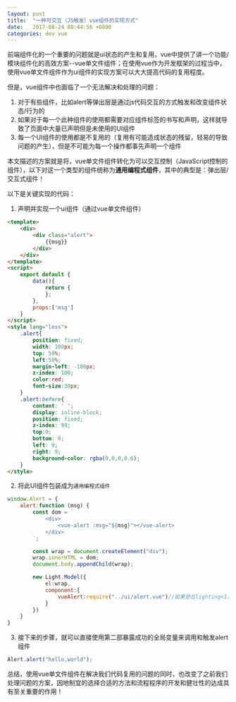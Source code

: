 ```yaml
---
layout: post
title:  "一种可交互（JS触发）vue组件的实现方式"
date:   2017-08-24 08:44:56 +0800
categories: dev vue
---
```


前端组件化的一个重要的问题就是ui状态的产生和复用，vue中提供了讲一个功能/模块组件化的高效方案--vue单文件组件；在使用vue作为开发框架的过程当中，使用vue单文件组件作为ui组件的实现方案可以大大提高代码的复用程度。

但是，vue组件中也面临了一个无法解决和处理的问题：

1. 对于有些组件，比如alert等弹出层是通过js代码交互的方式触发和改变组件状态/行为的
2. 如果对于每一个此种组件的使用都需要对应组件标签的书写和声明，这样就导致了页面中大量已声明但是未使用的UI组件
3. 每一个UI组件的使用都是不复用的（复用有可能造成状态的残留，轻易的导致问题的产生），但是不可能为每一个操作都事先声明一个组件

本文描述的方案就是将，vue单文件组件转化为可以交互控制（JavaScript控制的组件），以下对这一个类型的组件统称为**通用编程式组件**，其中的典型是：弹出层/交互式组件！

以下是关键实现的代码：

1. 声明并实现一个ui组件（通过vue单文件组件）

```html
<template>
    <div>
        <div class="alert">
            {{msg}}
        </div>
    </div>
</template>
<script>
    export default {
        data(){
            return {
            };
        },
        props:['msg']
    }
</script>
<style lang="less">
    .alert{
        position: fixed;
        width: 100px;
        top: 50%;
        left:50%;
        margin-left: -100px;
        z-index: 100;
        color:red;
        font-size:30px;
    }
    .alert:before{
        content: ' ';
        display: inline-block;
        position: fixed;
        z-index: 99;
        top:0;
        bottom: 0;
        left: 0;
        right: 0;
        background-color: rgba(0,0,0,0.6);
    }
</style>
```

2. 将此UI组件包装成为`通用编程式组件`

```javascript
window.Alert = {
    alert:function (msg) {
        const dom = `
            <div>
                <vue-alert :msg="${msg}"></vue-alert>
            </div>
        `;

        const wrap = document.createElement("div");
        wrap.innerHTML = dom;
        document.body.appendChild(wrap);

        new Light.Model({
            el:wrap,
            component:{
                vueAlert:require("../ui/alert.vue")//如果是在lighting<1.4的情况下，由于组件都是全局的，这一句就不需要的，只要组件的目录结构正确就可以了！vue/alert.vue
            }
        })
    }
}
```

3. 接下来的步骤，就可以直接使用第二部暴露成功的全局变量来调用和触发alert组件

```javascript
Alert.alert("hello,world");
```

总结，使用vue单文件组件在解决我们代码复用的问题的同时，也改变了之前我们处理问题的方案，因地制宜的选择合适的方法和流程程序的开发和健壮性的达成具有至关重要的作用！